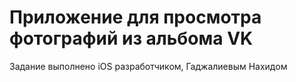 # Приложение для просмотра фотографий из альбома VK
Задание выполнено iOS разработчиком, Гаджалиевым Нахидом
